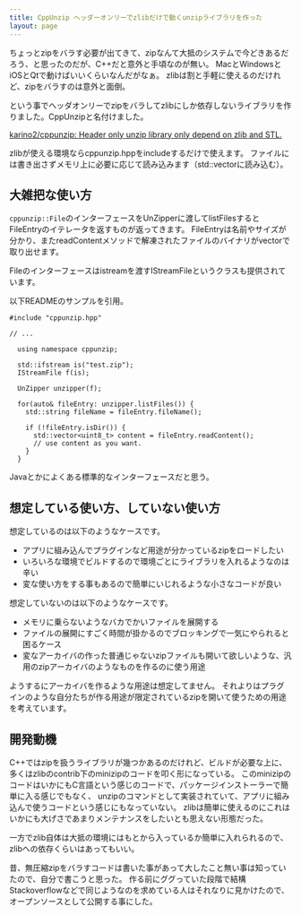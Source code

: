 ```yaml
---
title: CppUnzip ヘッダーオンリーでzlibだけで動くunzipライブラリを作った
layout: page
---
```

ちょっとzipをバラす必要が出てきて、zipなんて大抵のシステムで今どきあるだろう、と思ったのだが、C++だと意外と手頃なのが無い。
MacとWindowsとiOSとQtで動けばいいくらいなんだがなぁ。
zlibは割と手軽に使えるのだけれど、zipをバラすのは意外と面倒。

という事でヘッダオンリーでzipをバラしてzlibにしか依存しないライブラリを作りました。CppUnzipと名付けました。

[karino2/cppunzip: Header only unzip library only depend on zlib and STL.](https://github.com/karino2/cppunzip)

zlibが使える環境ならcppunzip.hppをincludeするだけで使えます。
ファイルには書き出さずメモリ上に必要に応じて読み込みます（std::vectorに読み込む）。

## 大雑把な使い方

`cppunzip::File`のインターフェースをUnZipperに渡してlistFilesするとFileEntryのイテレータを返すものが返ってきます。
FileEntryは名前やサイズが分かり、またreadContentメソッドで解凍されたファイルのバイナリがvectorで取り出せます。

Fileのインターフェースはistreamを渡すIStreamFileというクラスも提供されています。

以下READMEのサンプルを引用。

```
#include "cppunzip.hpp"

// ...

  using namespace cppunzip;

  std::ifstream is("test.zip");
  IStreamFile f(is);

  UnZipper unzipper(f);

  for(auto& fileEntry: unzipper.listFiles()) {
    std::string fileName = fileEntry.fileName();

    if (!fileEntry.isDir()) {
      std::vector<uint8_t> content = fileEntry.readContent();
      // use content as you want.
    }
  }
```

Javaとかによくある標準的なインターフェースだと思う。

## 想定している使い方、していない使い方

想定しているのは以下のようなケースです。

- アプリに組み込んでプラグインなど用途が分かっているzipをロードしたい
- いろいろな環境でビルドするので環境ごとにライブラリを入れるようなのは辛い
- 変な使い方をする事もあるので簡単にいじれるような小さなコードが良い

想定していないのは以下のようなケースです。

- メモリに乗らないようなバカでかいファイルを展開する
- ファイルの展開にすごく時間が掛かるのでブロッキングで一気にやられると困るケース
- 変なアーカイバの作った普通じゃないzipファイルも開いて欲しいような、汎用のzipアーカイバのようなものを作るのに使う用途

ようするにアーカイバを作るような用途は想定してません。
それよりはプラグインのような自分たちが作る用途が限定されているzipを開いて使うための用途を考えています。

## 開発動機

C++ではzipを扱うライブラリが幾つかあるのだけれど、ビルドが必要な上に、多くはzlibのcontrib下のminizipのコードを叩く形になっている。
このminizipのコードはいかにもC言語という感じのコードで、パッケージインストーラーで簡単に入る感じでもなく、
unzipのコマンドとして実装されていて、アプリに組み込んで使うコードという感じにもなっていない。
zlibは簡単に使えるのにこれはいかにも大げさであまりメンテナンスをしたいとも思えない形態だった。

一方でzlib自体は大抵の環境にはもとから入っているか簡単に入れられるので、zlibへの依存くらいはあってもいい。

昔、無圧縮zipをバラすコードは書いた事があって大したこと無い事は知っていたので、自分で書こうと思った。
作る前にググっていた段階で結構Stackoverflowなどで同じようなのを求めている人はそれなりに見かけたので、
オープンソースとして公開する事にした。